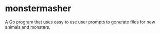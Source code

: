 # monstermasher
A Go program that uses easy to use user prompts to generate files for new animals and monsters.
